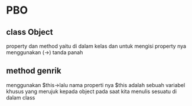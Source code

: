 # PBO
class Object
------------
property dan method yaitu di dalam kelas dan untuk mengisi property nya menggunakan (->) tanda panah

method genrik
-------------
menggunakan $this->lalu nama properti nya
$this adalah sebuah variabel khusus yang merujuk
kepada object pada saat kita menulis sesuatu di dalam class